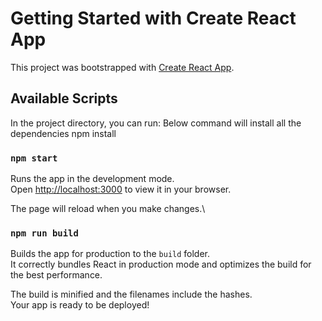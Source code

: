 # Getting Started with Create React App

This project was bootstrapped with [Create React App](https://github.com/facebook/create-react-app).

## Available Scripts

In the project directory, you can run:
Below command will install all the dependencies
npm install

### `npm start`

Runs the app in the development mode.\
Open [http://localhost:3000](http://localhost:3000) to view it in your browser.

The page will reload when you make changes.\

### `npm run build`

Builds the app for production to the `build` folder.\
It correctly bundles React in production mode and optimizes the build for the best performance.

The build is minified and the filenames include the hashes.\
Your app is ready to be deployed!
